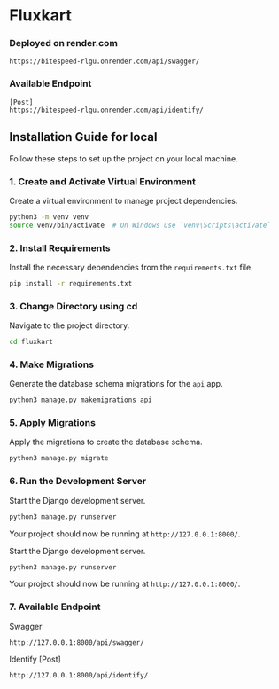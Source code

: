 
# Fluxkart

### Deployed on render.com 

```
https://bitespeed-rlgu.onrender.com/api/swagger/
```
### Available Endpoint 

```
[Post] 
https://bitespeed-rlgu.onrender.com/api/identify/
```

## Installation Guide for local

Follow these steps to set up the project on your local machine.

### 1. Create and Activate Virtual Environment
Create a virtual environment to manage project dependencies.

```bash
python3 -m venv venv
source venv/bin/activate  # On Windows use `venv\Scripts\activate`
```

### 2. Install Requirements
Install the necessary dependencies from the `requirements.txt` file.

```bash
pip install -r requirements.txt
```

### 3. Change Directory using cd
Navigate to the project directory.

```bash
cd fluxkart
```

### 4. Make Migrations
Generate the database schema migrations for the `api` app.

```bash
python3 manage.py makemigrations api
```

### 5. Apply Migrations
Apply the migrations to create the database schema.

```bash
python3 manage.py migrate
```


### 6. Run the Development Server
Start the Django development server.

```bash
python3 manage.py runserver
```

Your project should now be running at `http://127.0.0.1:8000/`.

Start the Django development server.

```bash
python3 manage.py runserver
```

Your project should now be running at `http://127.0.0.1:8000/`.

### 7. Available Endpoint

Swagger

```
http://127.0.0.1:8000/api/swagger/
```

Identify [Post]

```
http://127.0.0.1:8000/api/identify/
```
